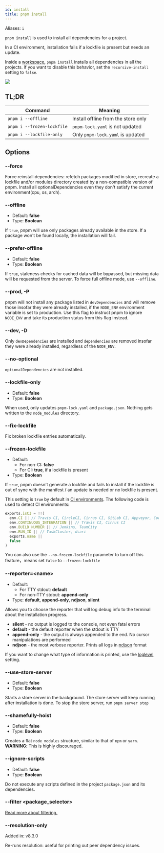 ```yaml
---
id: install
title: pnpm install
---
```


Aliases: `i`

`pnpm install` is used to install all dependencies for a project.

In a CI environment, installation fails if a lockfile is present but needs an
update.

Inside a [workspace], `pnpm install` installs all dependencies in all the
projects. If you want to disable this behavior, set the `recursive-install`
setting to `false`.

![](/img/demos/pnpm-install.svg)

[workspace]: ../workspaces.md

## TL;DR

| Command                           | Meaning                             |
|-----------------------------------|-------------------------------------|
| `pnpm i --offline`                | Install offline from the store only |
| `pnpm i --frozen-lockfile`        | `pnpm-lock.yaml` is not updated     |
| `pnpm i --lockfile-only`          | Only `pnpm-lock.yaml` is updated    |

## Options

### --force

Force reinstall dependencies: refetch packages modified in store, recreate a lockfile and/or modules directory created by a non-compatible version of pnpm. Install all optionalDependencies even they don't satisfy the current environment(cpu, os, arch).

### --offline

* Default: **false**
* Type: **Boolean**

If `true`, pnpm will use only packages already available in the store.
If a package won't be found locally, the installation will fail.

### --prefer-offline

* Default: **false**
* Type: **Boolean**

If `true`, staleness checks for cached data will be bypassed, but missing data
will be requested from the server. To force full offline mode, use `--offline`.

### --prod, -P

pnpm will not install any package listed in `devDependencies` and will remove 
those insofar they were already installed, if the `NODE_ENV` environment variable 
is set to production. Use this flag to instruct pnpm to ignore `NODE_ENV` and take
its production status from this flag instead.

### --dev, -D

Only `devDependencies` are installed and `dependencies` are removed insofar they 
were already installed, regardless of the `NODE_ENV`.

### --no-optional

`optionalDependencies` are not installed.

### --lockfile-only

* Default: **false**
* Type: **Boolean**

When used, only updates `pnpm-lock.yaml` and `package.json`. Nothing gets written to the `node_modules` directory.

### --fix-lockfile

Fix broken lockfile entries automatically.

### --frozen-lockfile

* Default:
  * For non-CI: **false**
  * For CI: **true**, if a lockfile is present
* Type: **Boolean**

If `true`, pnpm doesn't generate a lockfile and fails to install if the lockfile
is out of sync with the manifest / an update is needed or no lockfile is
present.

This setting is `true` by default in [CI environments]. The following code is used to detect CI environments:

```js title="https://github.com/watson/ci-info/blob/44e98cebcdf4403f162195fbcf90b1f69fc6e047/index.js#L54-L61"
exports.isCI = !!(
  env.CI || // Travis CI, CircleCI, Cirrus CI, GitLab CI, Appveyor, CodeShip, dsari
  env.CONTINUOUS_INTEGRATION || // Travis CI, Cirrus CI
  env.BUILD_NUMBER || // Jenkins, TeamCity
  env.RUN_ID || // TaskCluster, dsari
  exports.name ||
  false
)
```

[CI environments]: https://github.com/watson/ci-info#supported-ci-tools

You can also use the `--no-frozen-lockfile` parameter to turn off this feature，means set `false` to `--frozen-lockfile`

### --reporter=&lt;name\>

* Default:
    * For TTY stdout: **default**
    * For non-TTY stdout: **append-only**
* Type: **default**, **append-only**, **ndjson**, **silent**

Allows you to choose the reporter that will log debug info to the terminal about
the installation progress.

* **silent** - no output is logged to the console, not even fatal errors
* **default** - the default reporter when the stdout is TTY
* **append-only** - the output is always appended to the end. No cursor manipulations are performed
* **ndjson** - the most verbose reporter. Prints all logs in [ndjson](http://ndjson.org/) format

If you want to change what type of information is printed, use the [loglevel] setting.

[loglevel]: ../npmrc.md#loglevel

### --use-store-server

* Default: **false**
* Type: **Boolean**

Starts a store server in the background. The store server will keep running
after installation is done. To stop the store server, run `pnpm server stop`

### --shamefully-hoist

* Default: **false**
* Type: **Boolean**

Creates a flat `node_modules` structure, similar to that of `npm` or `yarn`.
**WARNING**: This is highly discouraged.

### --ignore-scripts

* Default: **false**
* Type: **Boolean**

Do not execute any scripts defined in the project `package.json` and its
dependencies.

### --filter &lt;package_selector>

[Read more about filtering.](../filtering.md)

### --resolution-only

Added in: v8.3.0

Re-runs resolution: useful for printing out peer dependency issues.
